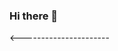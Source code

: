 ### Hi there 👋

<!--
**mouy2002/mouy2002** is a ✨ _special_ ✨ repository because its `README.md` (this file) appears on your GitHub profile.

Here are some ideas to get you started:

- I’m currently working on None 🔭 
      - I’m currently learning Information Technology 🌱
            - I’m looking to collaborate on Friend 👯
                  - I’m looking for help with Computer Programming 🤔
            - How to reach me: gmail:mouyfangmak@gmail.com 📫
      - Pronouns: watching the sunset 😄
- Fun fact: sports ⚡
--------------------> <----------------------
